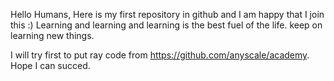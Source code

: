 Hello Humans,
Here is my first repository in github and I am happy that I join this :)
Learning and learning and learning is the best fuel of the life. keep on learning new things.

I will try first to put ray code from https://github.com/anyscale/academy. Hope I can succed.

